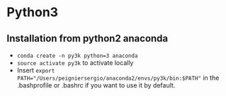 # Python3 
## Installation from python2 anaconda
+ `conda create -n py3k python=3 anaconda`
+ `source activate py3k` to activate locally
+ Insert `export PATH="/Users/peigniersergio/anaconda2/envs/py3k/bin:$PATH"` in the .bashprofile or .bashrc if you want to use it by default.